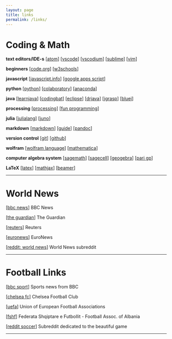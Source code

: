 ```yaml
---
layout: page
title: links
permalink: /links/
---
```

# Coding & Math
**text editors/IDE-s** \[[atom](https://atom.io/)\] \[[vscode](https://code.visualstudio.com/)\] \[[vscodium](https://vscodium.com/)\] \[[sublime](https://www.sublimetext.com/)\] \[[vim](https://www.vim.org/)\]

**beginners** \[[code.org](https://code.org/)\] \[[w3schools](https://www.w3schools.com/)\] 

**javascript** \[[javascript.info](https://javascript.info/)\] \[[google apps script](https://developers.google.com/apps-script)\] 

**python** \[[python](https://www.python.org/)\] \[[colaboratory](https://colab.research.google.com/)\] \[[anaconda](https://www.anaconda.com/products/individual)\]

**java** \[[learnjava](https://www.learnjavaonline.org/)\] \[[codingbat](https://codingbat.com/)\] \[[eclipse](https://www.eclipse.org/)\] \[[drjava](http://www.drjava.org/)\] \[[jgrasp](https://www.jgrasp.org/)\] \[[bluej](https://www.bluej.org/)\]  

**processing** \[[processing](https://processing.org/)\] \[[fun programming](https://funprogramming.org/)\]

**julia** \[[julialang](https://julialang.org/learning/)\] \[[juno](https://junolab.org/)\]

**markdown** \[[markdown](https://daringfireball.net/projects/markdown/)\] \[[guide](https://www.markdownguide.org/)\] \[[pandoc](https://pandoc.org/)\] 

**version control** \[[git](https://git-scm.com/)\] \[[github](https://github.com/)\]

**wolfram** \[[wolfram language](https://www.wolfram.com/language/fast-introduction-for-programmers/en/)\] \[[mathematica](https://www.wolfram.com/mathematica/)\]

**computer algebra system** \[[sagemath](https://www.sagemath.org/)\] \[[sagecell](https://sagecell.sagemath.org/)\] \[[geogebra](https://www.geogebra.org/)\] \[[pari gp](https://pari.math.u-bordeaux.fr/)\]

**LaTeX** \[[latex](https://www.latex-project.org/)\] \[[mathjax](https://www.mathjax.org/)\] \[[beamer](https://www.overleaf.com/learn/latex/Beamer)\]

---

# World News
\[[bbc news](https://news.bbc.co.uk)\] BBC News

\[[the guardian](https://theguardian.com)\] The Guardian

\[[reuters](https://reuters.com)\] Reuters

\[[euronews](https://euronews.com)\] EuroNews

\[[reddit: world news](https://reddit.com/r/worldnews)\] World News subreddit

---

# Football Links
\[[bbc sport](https://news.bbc.co.uk/sport/football/)\] Sports news from BBC

\[[chelsea fc](https://www.chelseafc.com/en)\] Chelsea Football Club

\[[uefa](https://www.uefa.com/)\] Union of European Football Associations 

\[[fshf](https://fshf.org/en/)\] Federata Shqiptare e Futbollit - Football Assoc. of Albania

\[[reddit soccer](https://reddit.com/r/soccer)\] Subreddit dedicated to the beautiful game

---



